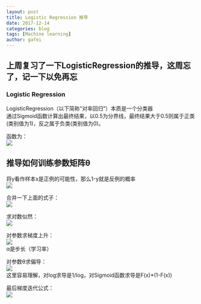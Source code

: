 ```yaml
---
layout: post
title: Logistic Regression 推导
date: 2017-12-14
categories: blog
tags: [Machine learning]
author: gafei
---
```

## 上周复习了一下LogisticRegression的推导，这周忘了，记一下以免再忘

### Logistic Regression
LogisticRegression（以下简称“对率回归”）本质是一个分类器  
通过Sigmoid函数计算出最终结果，以0.5为分界线，最终结果大于0.5则属于正类(类别值为1)，反之属于负类(类别值为0)。  

函数为：  
![](http://s3.51cto.com/wyfs02/M02/59/03/wKiom1TEnF3xBqCrAAAtwFC_Y7M318.jpg)

## 推导如何训练参数矩阵θ

将y看作样本x是正例的可能性，那么1-y就是反例的概率  
![](http://s3.51cto.com/wyfs02/M02/59/03/wKiom1TEnF2hTs5PAABLtf3DlpQ603.jpg)

合并一下上面的式子：  
![](http://s3.51cto.com/wyfs02/M00/59/00/wKioL1TEnTnA8ZKSAAA8rx3sZUM132.jpg)

求对数似然：  
![](http://s3.51cto.com/wyfs02/M00/59/03/wKiom1TEnF7glwX2AABxj9lYg18460.jpg)  

对参数求梯度上升：  
![](http://s3.51cto.com/wyfs02/M02/59/00/wKioL1TEnTyxHegQAAAgSFtr9U4431.jpg)  
α是步长（学习率）  

对参数θ求偏导：  
![](http://s3.51cto.com/wyfs02/M01/59/03/wKiom1TEnGHhkXbMAAFCAkpV7Zs421.jpg)  
这里容易理解，对log求导是1/log，对Sigmoid函数求导是F(x)*(1-F(x))  

最后梯度迭代公式：  
![](http://s3.51cto.com/wyfs02/M00/59/03/wKiom1TEnGSDl1JuAAAqXOo511s178.jpg)
